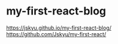 # my-first-react-blog
https://jskyu.github.io/my-first-react-blog/ \
https://github.com/Jskyu/my-first-react/
